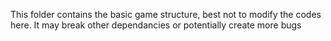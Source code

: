 This folder contains the basic game structure, best not to modify the codes here.  It may break other dependancies or potentially create more bugs
